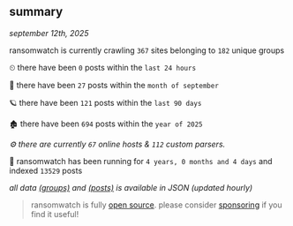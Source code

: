 
## summary
_september 12th, 2025_

ransomwatch is currently crawling `367` sites belonging to `182` unique groups

⏲ there have been `0` posts within the `last 24 hours`

🦈 there have been `27` posts within the `month of september`

🪐 there have been `121` posts within the `last 90 days`

🏚 there have been `694` posts within the `year of 2025`

_⚙️ there are currently `67` online hosts & `112` custom parsers._

🦕 ransomwatch has been running for `4 years, 0 months and 4 days` and indexed `13529` posts

_all data  [(groups)](http://ransomwhat.telemetry.ltd/groups) and [(posts)](http://ransomwhat.telemetry.ltd/posts) is available in JSON (updated hourly)_

> ransomwatch is fully [open source](https://github.com/joshhighet/ransomwatch#ransomwatch--). please consider [sponsoring](https://github.com/sponsors/joshhighet) if you find it useful!
